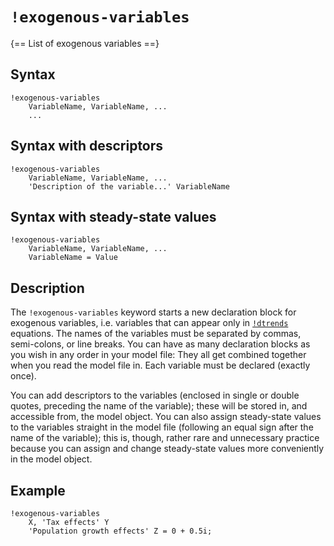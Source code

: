 # `!exogenous-variables`

{== List of exogenous variables ==}

## Syntax

    !exogenous-variables
        VariableName, VariableName, ...
        ...

## Syntax with descriptors

    !exogenous-variables
        VariableName, VariableName, ...
        'Description of the variable...' VariableName

## Syntax with steady-state values

    !exogenous-variables
        VariableName, VariableName, ...
        VariableName = Value

## Description

The `!exogenous-variables` keyword starts a new declaration block for
exogenous variables, i.e. variables that can appear only in
[`!dtrends`](irislang/dtrends) equations. The names of the variables
must be separated by commas, semi-colons, or line breaks. You can have as
many declaration blocks as you wish in any order in your model file: They
all get combined together when you read the model file in. Each variable
must be declared (exactly once).

You can add descriptors to the variables (enclosed in single or double
quotes, preceding the name of the variable); these will be stored in, and
accessible from, the model object. You can also assign steady-state
values to the variables straight in the model file (following an equal
sign after the name of the variable); this is, though, rather rare and
unnecessary practice because you can assign and change steady-state
values more conveniently in the model object.

## Example

    !exogenous-variables
        X, 'Tax effects' Y
        'Population growth effects' Z = 0 + 0.5i;





